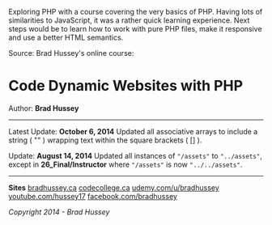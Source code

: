 
Exploring PHP with a course covering the very basics of PHP. Having lots of similarities to JavaScript, it was a rather quick learning experience.
Next steps would be to learn how to work with pure PHP files, make it responsive and use a better HTML semantics.


Source: Brad Hussey's online course: 

# Code Dynamic Websites with PHP

Author: **Brad Hussey**

---

Latest Update: **October 6, 2014**
Updated all associative arrays to include a string ( "" ) wrapping text within the square brackets ( [] ).

Update: **August 14, 2014**
Updated all instances of `"/assets"` to `"../assets"`, except in **26_Final/Instructor** where `"/assets"` is  now `"../../assets"`.

---

**Sites**
[bradhussey.ca](http://www.bradhussey.ca)
[codecollege.ca](http://www.codecollege.ca)
[udemy.com/u/bradhussey](https://www.udemy.com/u/bradhussey)
[youtube.com/hussey17](https://www.youtube.com/hussey17)
[facebook.com/bradhussey](https://www.facebook.com/bradhussey)

*Copyright 2014 - Brad Hussey*
